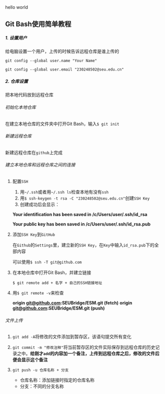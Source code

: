hello world

## Git Bash使用简单教程

##### 1. 设置用户

给电脑设置一个用户，上传的时候告诉远程仓库是谁上传的

`git config --global user.name "Your Name"`

`git config --global user.email "230248502@seu.edu.cn"`

##### 2. 仓库设置

把本地代码放到远程仓库

###### 初始化本地仓库

在建立本地仓库的文件夹中打开Git Bash，输入`$ git init`

###### 新建远程仓库

新建远程仓库在`github`上完成

###### 建立本地仓库和远程仓库之间的连接

1. 配置`SSH`

   1. 用`~/.ssh`或者用`~/.ssh ls`检查本地有没有`ssh`
   2. 用`$ ssh-keygen -t rsa -C "230248502@seu.edu.cn"`创建`SSH Key`
   3. 创建成功后会显示：

   **Your identification has been saved in /c/Users/user/.ssh/id_rsa**

   **Your public key has been saved in /c/Users/user/.ssh/id_rsa.pub**

2. 添加`SSH Key`到`GitHub`

   在`Github`的`Settings`里，建立新的`SSH Key`，在`Key`中输入`id_rsa.pub`下的全部内容

   可以使用`$ ssh -T git@github.com`

3. 在本地仓库中打开Git Bash，并建立链接

   `$ git remote add + 名字 + 自己的SSH链接地址`

4. 用`$ git remote -v`来检查

   **origin  git@github.com:SEUBridge/ESM.git (fetch)**
   **origin  git@github.com:SEUBridge/ESM.git (push)**

###### 文件上传

1. `git add -A`将修改的文件添加到暂存区，该语句提交所有变化
2. `git commit -m "修改注释"`将当前暂存区的文件实际保存到远程仓库的历史记录之中。**给刚才`add`的内容加一个备注，上传到远程仓库之后，修改的文件后便会显示这个备注**

3. `git push -u 仓库名称 + 分支`
   - 仓库名称：添加链接时指定的仓库名称
   - 分支：不同的分支名称
